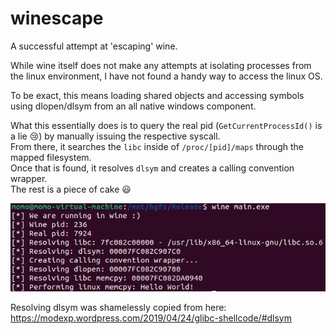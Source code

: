 # winescape

A successful attempt at 'escaping' wine. 

While wine itself does not make any attempts at isolating processes from the linux environment, I have not found a handy way to access the linux OS.

To be exact, this means loading shared objects and accessing symbols using dlopen/dlsym from an all native windows component.

What this essentially does is to query the real pid (`GetCurrentProcessId()` is a lie 😢) by manually issuing the respective syscall.  
From there, it searches the `libc` inside of `/proc/[pid]/maps` through the mapped filesystem.  
Once that is found, it resolves `dlsym` and creates a calling convention wrapper.  
The rest is a piece of cake 😃

<img src="./demo.png" />  

Resolving dlsym was shamelessly copied from here: https://modexp.wordpress.com/2019/04/24/glibc-shellcode/#dlsym